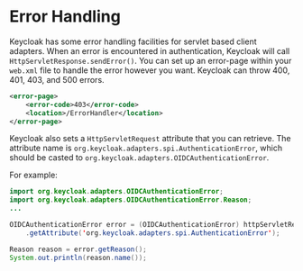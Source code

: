 # Error Handling

Keycloak has some error handling facilities for servlet based client adapters. When an error is encountered in authentication, Keycloak will call `HttpServletResponse.sendError()`. You can set up an error-page within your `web.xml` file to handle the error however you want. Keycloak can throw 400, 401, 403, and 500 errors.

```xml
<error-page>
    <error-code>403</error-code>
    <location>/ErrorHandler</location>
</error-page>
```

Keycloak also sets a `HttpServletRequest` attribute that you can retrieve. The attribute name is `org.keycloak.adapters.spi.AuthenticationError`, which should be casted to `org.keycloak.adapters.OIDCAuthenticationError`.

For example:

```java
import org.keycloak.adapters.OIDCAuthenticationError;
import org.keycloak.adapters.OIDCAuthenticationError.Reason;
...

OIDCAuthenticationError error = (OIDCAuthenticationError) httpServletRequest
    .getAttribute('org.keycloak.adapters.spi.AuthenticationError');

Reason reason = error.getReason();
System.out.println(reason.name());
```
